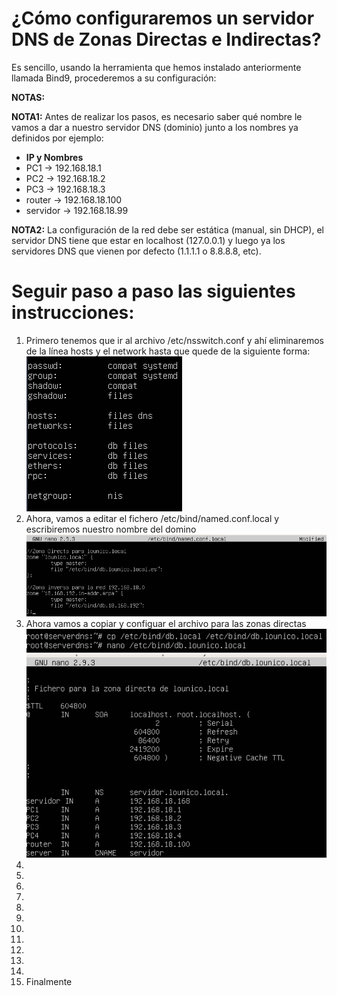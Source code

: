 # ¿Cómo configuraremos un servidor DNS de Zonas Directas e Indirectas?

Es sencillo, usando la herramienta que hemos instalado anteriormente llamada Bind9, procederemos a su configuración:

**NOTAS:** 

**NOTA1:** Antes de realizar los pasos, es necesario saber qué nombre le vamos a dar a nuestro servidor DNS (dominio) junto a los nombres ya definidos por ejemplo:
* **IP y Nombres**
* PC1 -> 192.168.18.1
* PC2 -> 192.168.18.2
* PC3 -> 192.168.18.3
* router -> 192.168.18.100
* servidor -> 192.168.18.99

**NOTA2:** La configuración de la red debe ser estática (manual, sin DHCP), el servidor DNS tiene que estar en localhost (127.0.0.1) y luego ya los servidores DNS que vienen por defecto (1.1.1.1 o 8.8.8.8, etc).


# Seguir paso a paso las siguientes instrucciones:
1. Primero tenemos que ir al archivo /etc/nsswitch.conf y ahí eliminaremos de la línea hosts y el network hasta que quede de la siguiente forma:
![Javi me pone un 10](../imagenes/nsswitch.png)
2. Ahora, vamos a editar el fichero /etc/bind/named.conf.local y escribiremos nuestro nombre del domino
![Ahora se cabrea y me pone un 4](../imagenes/named.conf.local.png)
3. Ahora vamos a copiar y configuar el archivo para las zonas directas
![pero luego tiene compasión y me pone un 5](../imagenes/zona_directa.png)
![me quede sin ideas](../imagenes/configuracion_directa.png)
5.
6.
7.
8.
9.
10.
11.
12.
13.
14.
15.
16. Finalmente
